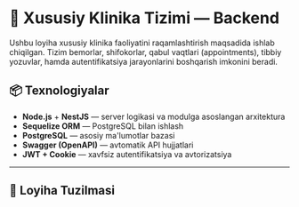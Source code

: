 # 🏥 Xususiy Klinika Tizimi — Backend

Ushbu loyiha xususiy klinika faoliyatini raqamlashtirish maqsadida ishlab chiqilgan. Tizim bemorlar, shifokorlar, qabul vaqtlari (appointments), tibbiy yozuvlar, hamda autentifikatsiya jarayonlarini boshqarish imkonini beradi.

## 📦 Texnologiyalar

- **Node.js** + **NestJS** — server logikasi va modulga asoslangan arxitektura
- **Sequelize ORM** — PostgreSQL bilan ishlash
- **PostgreSQL** — asosiy ma'lumotlar bazasi
- **Swagger (OpenAPI)** — avtomatik API hujjatlari
- **JWT + Cookie** — xavfsiz autentifikatsiya va avtorizatsiya

---

## 📁 Loyiha Tuzilmasi

